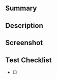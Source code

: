 ## Summary

<!-- 작업한 내용을 간단히 작성해주세요. -->

## Description

<!-- 작업한 내용을 자세히 작성해주세요. : 변경된 코드 등 -->

## Screenshot

<!-- 실행 결과 스크린샷을 올려주세요. -->

## Test Checklist

<!-- 확인해야 할 체크리스트를 작성해주세요. -->

- [ ]
